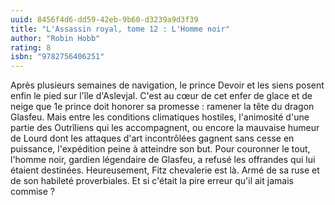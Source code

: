 ```yaml
---
uuid: 8456f4d6-dd59-42eb-9b60-d3239a9d3f39
title: "L'Assassin royal, tome 12 : L'Homme noir"
author: "Robin Hobb"
rating: 8
isbn: "9782756406251"
---
```


Après plusieurs semaines de navigation, le prince Devoir et les siens posent enfin le pied sur l'île d'Aslevjal. C'est au cœur de cet enfer de glace et de neige que 1e prince doit honorer sa promesse : ramener la tête du dragon Glasfeu. Mais entre les conditions climatiques hostiles, l'animosité d'une partie des Outrîliens qui les accompagnent, ou encore la mauvaise humeur de Lourd dont les attaques d'art incontrôlées gagnent sans cesse en puissance, l'expédition peine à atteindre son but. Pour couronner le tout, l'homme noir, gardien légendaire de Glasfeu, a refusé les offrandes qui lui étaient destinées. Heureusement, Fitz chevalerie est là. Armé de sa ruse et de son habileté proverbiales. Et si c'était la pire erreur qu'il ait jamais commise ?